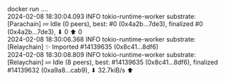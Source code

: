 <div id="termynal" data-termynal>
  <span data-ty="input"><span class="file-path"></span>docker run ....</span>
  <span data-ty>
    <br> 2024-02-08 18:30:04.093  INFO tokio-runtime-worker substrate: [Parachain] 💤 Idle (0 peers), best: #0 (0x4a2b…7de3), finalized #0 (0x4a2b…7de3), ⬇ 0 ⬆ 0
    <br> 2024-02-08 18:30:06.368  INFO tokio-runtime-worker substrate: [Relaychain] ✨ Imported #14139635 (0x8c41…8df6)    
    <br> 2024-02-08 18:30:08.809  INFO tokio-runtime-worker substrate: [Relaychain] 💤 Idle (8 peers), best: #14139635 (0x8c41…8df6), finalized #14139632 (0xa9a8…cab9), ⬇ 32.7kiB/s ⬆
  </span>
</div>
